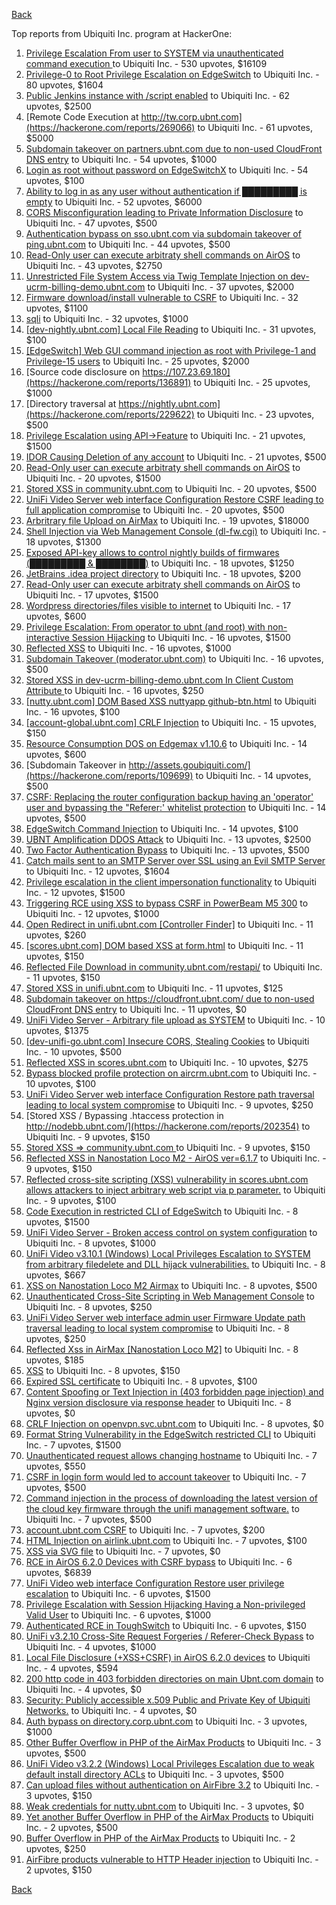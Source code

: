 [Back](../README.md)

Top reports from Ubiquiti Inc. program at HackerOne:

1. [Privilege Escalation From user to SYSTEM via unauthenticated command execution ](https://hackerone.com/reports/544928) to Ubiquiti Inc. - 530 upvotes, $16109
2. [Privilege-0 to Root Privilege Escalation on EdgeSwitch](https://hackerone.com/reports/511025) to Ubiquiti Inc. - 80 upvotes, $1604
3. [Public Jenkins instance with /script enabled](https://hackerone.com/reports/403402) to Ubiquiti Inc. - 62 upvotes, $2500
4. [Remote Code Execution at http://tw.corp.ubnt.com](https://hackerone.com/reports/269066) to Ubiquiti Inc. - 61 upvotes, $5000
5. [Subdomain takeover on partners.ubnt.com due to non-used CloudFront DNS entry](https://hackerone.com/reports/145224) to Ubiquiti Inc. - 54 upvotes, $1000
6. [Login as root without password on EdgeSwitchX](https://hackerone.com/reports/512958) to Ubiquiti Inc. - 54 upvotes, $100
7. [Ability to log in as any user without authentication if █████████ is empty](https://hackerone.com/reports/215053) to Ubiquiti Inc. - 52 upvotes, $6000
8. [CORS Misconfiguration leading to Private Information Disclosure](https://hackerone.com/reports/430249) to Ubiquiti Inc. - 47 upvotes, $500
9. [Authentication bypass on sso.ubnt.com via subdomain takeover of ping.ubnt.com](https://hackerone.com/reports/172137) to Ubiquiti Inc. - 44 upvotes, $500
10. [Read-Only user can execute arbitraty shell commands on AirOS](https://hackerone.com/reports/139398) to Ubiquiti Inc. - 43 upvotes, $2750
11. [Unrestricted File System Access via Twig Template Injection on dev-ucrm-billing-demo.ubnt.com](https://hackerone.com/reports/301406) to Ubiquiti Inc. - 37 upvotes, $2000
12. [Firmware download/install vulnerable to CSRF](https://hackerone.com/reports/323852) to Ubiquiti Inc. - 32 upvotes, $1100
13. [sqli](https://hackerone.com/reports/207695) to Ubiquiti Inc. - 32 upvotes, $1000
14. [[dev-nightly.ubnt.com] Local File Reading](https://hackerone.com/reports/260420) to Ubiquiti Inc. - 31 upvotes, $100
15. [[EdgeSwitch] Web GUI command injection as root with Privilege-1 and Privilege-15 users](https://hackerone.com/reports/197958) to Ubiquiti Inc. - 25 upvotes, $2000
16. [Source code disclosure on https://107.23.69.180](https://hackerone.com/reports/136891) to Ubiquiti Inc. - 25 upvotes, $1000
17. [Directory traversal at https://nightly.ubnt.com](https://hackerone.com/reports/229622) to Ubiquiti Inc. - 23 upvotes, $500
18. [Privilege Escalation using API-\>Feature](https://hackerone.com/reports/239719) to Ubiquiti Inc. - 21 upvotes, $1500
19. [IDOR Causing Deletion of any account](https://hackerone.com/reports/156537) to Ubiquiti Inc. - 21 upvotes, $500
20. [Read-Only user can execute arbitraty shell commands on AirOS](https://hackerone.com/reports/128750) to Ubiquiti Inc. - 20 upvotes, $1500
21. [Stored XSS in community.ubnt.com](https://hackerone.com/reports/179164) to Ubiquiti Inc. - 20 upvotes, $500
22. [UniFi Video Server web interface Configuration Restore CSRF leading to full application compromise](https://hackerone.com/reports/329749) to Ubiquiti Inc. - 20 upvotes, $500
23. [Arbritrary file Upload on AirMax](https://hackerone.com/reports/73480) to Ubiquiti Inc. - 19 upvotes, $18000
24. [Shell Injection via Web Management Console (dl-fw.cgi)](https://hackerone.com/reports/121940) to Ubiquiti Inc. - 18 upvotes, $1300
25. [Exposed API-key allows to control nightly builds of firmwares (█████████ & ████████)](https://hackerone.com/reports/179986) to Ubiquiti Inc. - 18 upvotes, $1250
26. [JetBrains .idea project directory](https://hackerone.com/reports/80990) to Ubiquiti Inc. - 18 upvotes, $200
27. [Read-Only user can execute arbitraty shell commands on AirOS](https://hackerone.com/reports/119317) to Ubiquiti Inc. - 17 upvotes, $1500
28. [Wordpress directories/files visible to internet](https://hackerone.com/reports/201984) to Ubiquiti Inc. - 17 upvotes, $600
29. [Privilege Escalation: From operator to ubnt (and root) with non-interactive Session Hijacking](https://hackerone.com/reports/241044) to Ubiquiti Inc. - 16 upvotes, $1500
30. [Reflected XSS](https://hackerone.com/reports/304175) to Ubiquiti Inc. - 16 upvotes, $1000
31. [Subdomain Takeover (moderator.ubnt.com)](https://hackerone.com/reports/181665) to Ubiquiti Inc. - 16 upvotes, $500
32. [Stored XSS in dev-ucrm-billing-demo.ubnt.com In Client Custom Attribute ](https://hackerone.com/reports/275515) to Ubiquiti Inc. - 16 upvotes, $250
33. [[nutty.ubnt.com] DOM Based XSS nuttyapp github-btn.html](https://hackerone.com/reports/200753) to Ubiquiti Inc. - 16 upvotes, $100
34. [[account-global.ubnt.com] CRLF Injection](https://hackerone.com/reports/145128) to Ubiquiti Inc. - 15 upvotes, $150
35. [Resource Consumption DOS on Edgemax v1.10.6](https://hackerone.com/reports/406614) to Ubiquiti Inc. - 14 upvotes, $600
36. [Subdomain Takeover in http://assets.goubiquiti.com/](https://hackerone.com/reports/109699) to Ubiquiti Inc. - 14 upvotes, $500
37. [CSRF: Replacing the router configuration backup having an 'operator' user and bypassing the "Referer:' whitelist protection](https://hackerone.com/reports/240098) to Ubiquiti Inc. - 14 upvotes, $500
38. [EdgeSwitch Command Injection](https://hackerone.com/reports/508256) to Ubiquiti Inc. - 14 upvotes, $100
39. [UBNT Amplification DDOS Attack](https://hackerone.com/reports/221625) to Ubiquiti Inc. - 13 upvotes, $2500
40. [Two Factor Authentication Bypass](https://hackerone.com/reports/350288) to Ubiquiti Inc. - 13 upvotes, $500
41. [Catch mails sent to an SMTP Server over SSL using an Evil SMTP Server](https://hackerone.com/reports/519582) to Ubiquiti Inc. - 12 upvotes, $1604
42. [Privilege escalation in the client impersonation functionality](https://hackerone.com/reports/221454) to Ubiquiti Inc. - 12 upvotes, $1500
43. [Triggering RCE using XSS to bypass CSRF in PowerBeam M5 300](https://hackerone.com/reports/289264) to Ubiquiti Inc. - 12 upvotes, $1000
44. [Open Redirect in unifi.ubnt.com [Controller Finder]](https://hackerone.com/reports/141355) to Ubiquiti Inc. - 11 upvotes, $260
45. [[scores.ubnt.com] DOM based XSS at form.html](https://hackerone.com/reports/158484) to Ubiquiti Inc. - 11 upvotes, $150
46. [Reflected File Download in community.ubnt.com/restapi/](https://hackerone.com/reports/107960) to Ubiquiti Inc. - 11 upvotes, $150
47. [Stored XSS in unifi.ubnt.com](https://hackerone.com/reports/142084) to Ubiquiti Inc. - 11 upvotes, $125
48. [Subdomain takeover on https://cloudfront.ubnt.com/ due to non-used CloudFront DNS entry](https://hackerone.com/reports/210188) to Ubiquiti Inc. - 11 upvotes, $0
49. [UniFi Video Server - Arbitrary file upload as SYSTEM](https://hackerone.com/reports/129641) to Ubiquiti Inc. - 10 upvotes, $1375
50. [[dev-unifi-go.ubnt.com] Insecure CORS, Stealing Cookies](https://hackerone.com/reports/219014) to Ubiquiti Inc. - 10 upvotes, $500
51. [Reflected XSS in scores.ubnt.com](https://hackerone.com/reports/130889) to Ubiquiti Inc. - 10 upvotes, $275
52. [Bypass blocked profile protection on aircrm.ubnt.com](https://hackerone.com/reports/332631) to Ubiquiti Inc. - 10 upvotes, $100
53. [UniFi Video Server web interface Configuration Restore path traversal leading to local system compromise](https://hackerone.com/reports/329770) to Ubiquiti Inc. - 9 upvotes, $250
54. [Stored XSS / Bypassing .htaccess protection in http://nodebb.ubnt.com/](https://hackerone.com/reports/202354) to Ubiquiti Inc. - 9 upvotes, $150
55. [Stored XSS =\> community.ubnt.com ](https://hackerone.com/reports/294048) to Ubiquiti Inc. - 9 upvotes, $150
56. [Reflected XSS in Nanostation Loco M2 - AirOS ver=6.1.7](https://hackerone.com/reports/386570) to Ubiquiti Inc. - 9 upvotes, $150
57. [Reflected cross-site scripting (XSS) vulnerability in scores.ubnt.com allows attackers to inject arbitrary web script via p parameter.](https://hackerone.com/reports/208622) to Ubiquiti Inc. - 9 upvotes, $100
58. [Code Execution in restricted CLI of EdgeSwitch](https://hackerone.com/reports/313245) to Ubiquiti Inc. - 8 upvotes, $1500
59. [UniFi Video Server - Broken access control on system configuration](https://hackerone.com/reports/129698) to Ubiquiti Inc. - 8 upvotes, $1000
60. [UniFi Video v3.10.1 (Windows) Local Privileges Escalation to SYSTEM from arbitrary filedelete and DLL hijack vulnerabilities.](https://hackerone.com/reports/530967) to Ubiquiti Inc. - 8 upvotes, $667
61. [XSS on Nanostation Loco M2 Airmax](https://hackerone.com/reports/158287) to Ubiquiti Inc. - 8 upvotes, $500
62. [Unauthenticated Cross-Site Scripting in Web Management Console](https://hackerone.com/reports/121941) to Ubiquiti Inc. - 8 upvotes, $250
63. [UniFi Video Server web interface admin user Firmware Update path traversal leading to local system compromise](https://hackerone.com/reports/330051) to Ubiquiti Inc. - 8 upvotes, $250
64. [Reflected Xss in AirMax [Nanostation Loco M2]](https://hackerone.com/reports/149287) to Ubiquiti Inc. - 8 upvotes, $185
65. [XSS](https://hackerone.com/reports/219170) to Ubiquiti Inc. - 8 upvotes, $150
66. [Expired SSL certificate](https://hackerone.com/reports/220615) to Ubiquiti Inc. - 8 upvotes, $100
67. [Content Spoofing or Text Injection in (403 forbidden page injection) and Nginx version disclosure via response header](https://hackerone.com/reports/203391) to Ubiquiti Inc. - 8 upvotes, $0
68. [CRLF Injection on openvpn.svc.ubnt.com](https://hackerone.com/reports/232327) to Ubiquiti Inc. - 8 upvotes, $0
69. [Format String Vulnerability in the EdgeSwitch restricted CLI](https://hackerone.com/reports/311884) to Ubiquiti Inc. - 7 upvotes, $1500
70. [Unauthenticated request allows changing hostname](https://hackerone.com/reports/802079) to Ubiquiti Inc. - 7 upvotes, $550
71. [CSRF in login form would led to account takeover](https://hackerone.com/reports/50703) to Ubiquiti Inc. - 7 upvotes, $500
72. [Command injection in the process of downloading the latest version of the cloud key firmware through the unifi management software.](https://hackerone.com/reports/183458) to Ubiquiti Inc. - 7 upvotes, $500
73. [account.ubnt.com CSRF](https://hackerone.com/reports/101909) to Ubiquiti Inc. - 7 upvotes, $200
74. [HTML Injection on airlink.ubnt.com](https://hackerone.com/reports/226783) to Ubiquiti Inc. - 7 upvotes, $100
75. [XSS via SVG file](https://hackerone.com/reports/212253) to Ubiquiti Inc. - 7 upvotes, $0
76. [RCE in AirOS 6.2.0 Devices with CSRF bypass](https://hackerone.com/reports/703659) to Ubiquiti Inc. - 6 upvotes, $6839
77. [UniFi Video web interface Configuration Restore user privilege escalation](https://hackerone.com/reports/329659) to Ubiquiti Inc. - 6 upvotes, $1500
78. [Privilege Escalation with Session Hijacking Having a Non-privileged Valid User](https://hackerone.com/reports/242407) to Ubiquiti Inc. - 6 upvotes, $1000
79. [Authenticated RCE in ToughSwitch](https://hackerone.com/reports/273449) to Ubiquiti Inc. - 6 upvotes, $150
80. [UniFi v3.2.10 Cross-Site Request Forgeries / Referer-Check Bypass](https://hackerone.com/reports/52635) to Ubiquiti Inc. - 4 upvotes, $1000
81. [Local File Disclosure (+XSS+CSRF) in AirOS 6.2.0 devices](https://hackerone.com/reports/661647) to Ubiquiti Inc. - 4 upvotes, $594
82. [200 http code in 403 forbidden directories on main Ubnt.com domain](https://hackerone.com/reports/220150) to Ubiquiti Inc. - 4 upvotes, $0
83. [Security: Publicly accessible x.509 Public and Private Key of Ubiquiti Networks.](https://hackerone.com/reports/265701) to Ubiquiti Inc. - 4 upvotes, $0
84. [Auth bypass on directory.corp.ubnt.com](https://hackerone.com/reports/116504) to Ubiquiti Inc. - 3 upvotes, $1000
85. [Other Buffer Overflow in PHP of the AirMax Products](https://hackerone.com/reports/74004) to Ubiquiti Inc. - 3 upvotes, $500
86. [UniFi Video v3.2.2 (Windows) Local Privileges Escalation due to weak default install directory ACLs](https://hackerone.com/reports/140793) to Ubiquiti Inc. - 3 upvotes, $500
87. [Can upload files without authentication on AirFibre 3.2](https://hackerone.com/reports/201529) to Ubiquiti Inc. - 3 upvotes, $150
88. [Weak credentials for nutty.ubnt.com](https://hackerone.com/reports/204052) to Ubiquiti Inc. - 3 upvotes, $0
89. [Yet another Buffer Overflow in PHP of the AirMax Products](https://hackerone.com/reports/74025) to Ubiquiti Inc. - 2 upvotes, $500
90. [Buffer Overflow in PHP of the AirMax Products](https://hackerone.com/reports/73491) to Ubiquiti Inc. - 2 upvotes, $250
91. [AirFibre products vulnerable to HTTP Header injection](https://hackerone.com/reports/203673) to Ubiquiti Inc. - 2 upvotes, $150


[Back](../README.md)